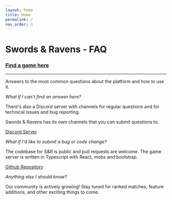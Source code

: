 ```yaml
---
layout: home
title: Home
permalink: /
nav_order: 1
---
```


# Swords & Ravens - FAQ

### [Find a game here](https://swordsandravens.net/games/)

---

Answers to the most common questions about the platform and how to use it.


*What if I can't find an answer here?*

There's also a Discord server with channels for regular questions and for technical issues and bug reporting.

Swords & Ravens has its own channels that you can submit questions to.

[Discord Server](https://discord.gg/PTM78bW8UP)

*What if I'd like to submit a bug or code change?*

The codebase for S&R is public and pull requests are welcome. The game server is written in Typescript with React, mobx and bootstrap.

[Github Repository](https://github.com/Longwelwind/swords-and-ravens)

*Anything else I should know?*

Our community is actively growing! Stay tuned for ranked matches, feature additions, and other exciting things to come.
